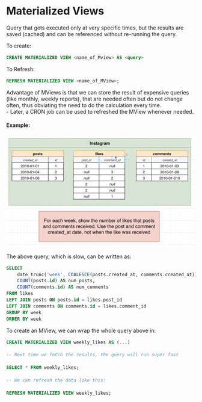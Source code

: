 # Materialized Views 

Query that gets executed only at very specific times, but the results are saved (cached) and can be referenced without re-running the query.

To create: 

```sql
CREATE MATERIALIZED VIEW <name_of_Mview> AS <query>
```

To Refresh: 

```sql 
REFRESH MATERIALIZED VIEW <name_of_MView>;
```

Advantage of MViews is that we can store the result of expensive queries (like monthly, weekly reports), that are needed often but do not change often, thus obviating the need to do the calculation every time.  
    - Later, a CRON job can be used to refreshed the MView whenever needed.

#### Example: 

![4a503cb32def3468d0bf60c8560c292c.png](4a503cb32def3468d0bf60c8560c292c.png)

The above query, which is slow, can be written as: 

```sql
SELECT 
    date_trunc('week', COALESCE(posts.created_at, comments.created_at)) AS week
    COUNT(posts.id) AS num_posts,
    COUNT(comments.id) AS num_comments
FROM likes 
LEFT JOIN posts ON posts.id = likes.post_id
LEFT JOIN comments ON comments.id = likes.comment_id
GROUP BY week
ORDER BY week
```

To create an MView, we can wrap the whole query above in: 

```sql
CREATE MATERIALIZED VIEW weekly_likes AS (...)

-- Next time we fetch the results, the query will run super fast

SELECT * FROM weekly_likes;

-- We can refresh the data like this: 

REFRESH MATERIALIZED VIEW weekly_likes;
```